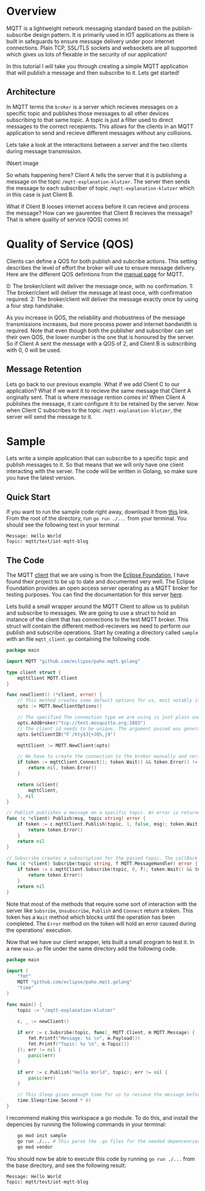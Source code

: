 # Overview

MQTT is a lightweight network messaging standard based on the publish-subscribe design pattern. It is primarily used in IOT applications as there is built in safeguards to ensure message delivery under poor internet connections. Plain TCP, SSL/TLS sockets and websockets are all supported which gives us lots of flexable in the security of our application!

In this tutorial I will take you through creating a simple MQTT application that will publish a message and then subscribe to it. Lets get started!

## Architecture

In MQTT terms the `broker` is a server which recieves messages on a specific topic and publishes those messages to all other devices subscribing to that same topic. A topic is just a filter used to direct messages to the correct recepients. This allows for the clients in an MQTT application to send and recieve different messages without any collisions.

Lets take a look at the interactions between a server and the two clients during message transmission.

INsert image

So whats happening here? Client A tells the server that it is publishing a message on the topic `/mqtt-explanation-klutzer`. The server then sends the message to each subscriber of topic `/mqtt-explanation-klutzer` which in this case is just Client B. 

What if Client B looses internet access before it can recieve and process the message? How can we gaurentee that Client B recieves the message? That is where quality of service (QOS) comes in!

# Quality of Service (QOS)

Clients can define a QOS for both publish and subcribe actions. This setting describes the level of effort the broker will use to ensure message delivery. Here are the different QOS defintions from the [manual page](https://mosquitto.org/man/mqtt-7.html) for MQTT.

0: The broker/client will deliver the message once, with no confirmation.
1: The broker/client will deliver the message at least once, with confirmation required.
2: The broker/client will deliver the message exactly once by using a four step handshake.

As you increase in QOS, the reliability and rhobustness of the message transmissions increases, but more process power and internet bandwidth is required. Note that even though both the publisher and subscriber can set their own QOS, the lower number is the one that is honoured by the server. So if Client A sent the message with a QOS of 2, and Client B is subscribing with 0, 0 will be used.

## Message Retention

Lets go back to our previous example. What if we add Client C to our application? What if we want it to recieve the same message that Client A originally sent. That is where message rention comes in! When Client A publishes the message, it cam configure it to be retained by the server. Now when Client C subscribes to the topic `/mqtt-explanation-klutzer`, the server will send the message to it.

# Sample

Lets write a simple application that can subscribe to a specific topic and publish messages to it. So that means that we will only have one client interacting with the server. The code will be written in Golang, so make sure you have the latest version.

## Quick Start

If you want to run the sample code right away, download it from [this](https://raw.githubusercontent.com/kevinlutzer/blogs/master/iot-core-mqtt/sample) link. From the root of the directory, run `go run ./...` from your terminal. You should see the following text in your terminal

```
Message: Hello World 
Topic: mqtt/test/iot-mqtt-blog 
```

## The Code

The MQTT [client](https://github.com/eclipse/paho.mqtt.golang) that we are using is from the [Eclipse Foundation](https://www.eclipse.org/org/foundation/), I have found their project to be up to date and documented very well. The Eclipse Foundation provides an open access server operating as a MQTT broker for testing purposes. You can find the documentation for this server [here](`http://test.mosquitto.org/`).

Lets build a small wrapper around the MQTT Client to allow us to publish and subscribe to messages. We are going to use a struct to hold an instance of the client that has connections to the test MQTT broker. This struct will contain the different method-recievers we need to perform our publish and subscribe operations. Start by creating a directory called `sample` with an file `mqtt_client.go` containing the following code.

``` go
package main

import MQTT "github.com/eclipse/paho.mqtt.golang"

type client struct {
	mqttClient MQTT.Client
}

func newClient() (*client, error) {
	// This method creates some default options for us, most notably it sets the auto reconnect option to be true, and the default port to `1883`. Auto reconnect is really useful in IOT applications as the internet connection may not always be extremely strong.
	opts := MQTT.NewClientOptions()

	// The specified The connection type we are using is just plain unencrypted TCP/IP
	opts.AddBroker("tcp://test.mosquitto.org:1883")
	// The client id needs to be unique, The argument passed was generated through a random number generator to avoid collisions.
	opts.SetClientID("F`/hty$3{+JQ%,j9")

	mqttClient := MQTT.NewClient(opts)

	// We have to create the connection to the broker manually and verify that there is no error.
	if token := mqttClient.Connect(); token.Wait() && token.Error() != nil {
		return nil, token.Error()
	}

	return &client{
		mqttClient,
	}, nil
}

// Publish publishes a message on a specific topic. An error is returned if there was problem. This function will publish with a QOS of 1.
func (c *client) Publish(msg, topic string) error {
	if token := c.mqttClient.Publish(topic, 1, false, msg); token.Wait() && token.Error() != nil {
		return token.Error()
	}
	return nil
}

// Subscribe creates a subscription for the passed topic. The callBack function is used to process any messages that the client recieves on that topic. The subscription created will have a QOS of 1.
func (c *client) Subsribe(topic string, f MQTT.MessageHandler) error {
	if token := c.mqttClient.Subscribe(topic, 0, f); token.Wait() && token.Error() != nil {
		return token.Error()
	}
	return nil
}
```


Note that most of the methods that require some sort of interaction with the server like `Subsribe`, `Unsubscribe`, `Publish` and `Connect` return a token. This token has a `Wait` method which blocks until the operation has been completed. The `Error` method on the token will hold an error caused during the operations' execution.


Now that we have our client wrapper, lets built a small program to test it. In a new `main.go` file under the same directory add the following code.

``` go
package main

import (
	"fmt"
	MQTT "github.com/eclipse/paho.mqtt.golang"
	"time"
)

func main() {
	topic := "/mqtt-explanation-klutzer"

	c, _ := newClient()
	
	if err := c.Subsribe(topic, func(_ MQTT.Client, m MQTT.Message) {
		fmt.Printf("Message: %s \n", m.Payload())
		fmt.Printf("Topic: %s \n", m.Topic())
	}); err != nil {
		panic(err)
	}

	if err := c.Publish("Hello World", topic); err != nil {
		panic(err)
	}

	// This Sleep gives enough time for us to recieve the message before we exit out of the application.
	time.Sleep(time.Second * 6)
}

```

I recommend making this workspace a go module. To do this, and install the depencies by running the following commands in your terminal:

``` bash
	go mod init sample
	go run ./... # This parse the .go files for the needed depencencies and build your go.sum and go.mod
	go mod vendor
```

You should now be able to execute this code by running `go run ./...` from the base directory, and see the following result:

```
Message: Hello World 
Topic: mqtt/test/iot-mqtt-blog 
```